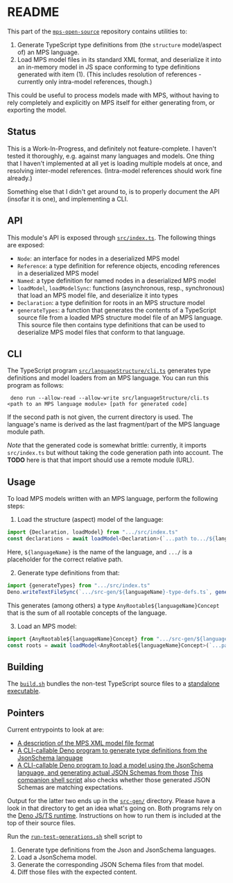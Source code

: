 # README

This part of the [`mps-open-source`](https://github.com/dslmeinte/mps-open-source) repository contains utilities to:

1. Generate TypeScript type definitions from (the `structure` model/aspect of) an MPS language.
2. Load MPS model files in its standard XML format, and deserialize it into an in-memory model in JS space conforming to type definitions generated with item (1).
   (This includes resolution of references - currently only intra-model references, though.)

This could be useful to process models made with MPS, without having to rely completely and explicitly on MPS itself for either generating from, or exporting the model.


## Status

This is a Work-In-Progress, and definitely not feature-complete.
I haven't tested it thoroughly, e.g. against many languages and models.
One thing that I haven't implemented at all yet is loading multiple models at once, and resolving inter-model references.
(Intra-model references should work fine already.)

Something else that I didn't get around to, is to properly document the API (insofar it is one), and implementing a CLI.


## API

This module's API is exposed through [`src/index.ts`](./src/index.ts).
The following things are exposed:

* `Node`: an interface for nodes in a deserialized MPS model
* `Reference`: a type definition for reference objects, encoding references in a deserialized MPS model
* `Named`: a type definition for named nodes in a deserialized MPS model
* `loadModel`, `loadModelSync`: functions (asynchronous, resp., synchronous) that load an MPS model file, and deserialize it into types
* `Declaration`: a type definition for roots in an MPS structure model
* `generateTypes`: a function that generates the contents of a TypeScript source file from a loaded MPS structure model file of an MPS language.
  This source file then contains type definitions that can be used to deserialize MPS model files that conform to that language.


## CLI

The TypeScript program [`src/languageStructure/cli.ts`](./src/languageStructure/cli.ts) generates type definitions and model loaders from an MPS language.
You can run this program as follows:

     deno run --allow-read --allow-write src/languageStructure/cli.ts <path to an MPS language module> [path for generated code]

If the second path is not given, the current directory is used.
The language's name is derived as the last fragment/part of the MPS language module path.

_Note_ that the generated code is somewhat brittle: currently, it imports `src/index.ts` but without taking the code generation path into account.
The **TODO** here is that that import should use a remote module (URL).


## Usage

To load MPS models written with an MPS language, perform the following steps:

1. Load the structure (aspect) model of the language:
```typescript
import {Declaration, loadModel} from ".../src/index.ts"
const declarations = await loadModel<Declaration>(`...path to.../${languageName}/models/structure.mps`)
```
Here, `${languageName}` is the name of the language, and `.../` is a placeholder for the correct relative path.

2. Generate type definitions from that:
```typescript
import {generateTypes} from ".../src/index.ts"
Deno.writeTextFileSync(`.../src-gen/${languageName}-type-defs.ts`, generateTypes(declarations, ${languageName}))
```
This generates (among others) a type `AnyRootable${languageName}Concept` that is the sum of all rootable concepts of the language.
 
3. Load an MPS model:
```typescript
import {AnyRootable${languageName}Concept} from ".../src-gen/${languageName}-type-defs.ts"
const roots = await loadModel<AnyRootable${languageName}Concept>(`...path to MPS XML model file...`)
```


## Building

The [`build.sh`](./build.sh) bundles the non-test TypeScript source files to a [standalone executable](./dist/mps-json-exporter.bundle.js).


## Pointers

Current entrypoints to look at are:

* [A description of the MPS XML model file format](./docs/MPS-model-XMLs.adoc)
* [A CLI-callable Deno program to generate type definitions from the JsonSchema language](./src-test/languageStructure/generator.ts)
* [A CLI-callable Deno program to load a model using the JsonSchema language, and generating actual JSON Schemas from those](./src-test/jsonSchema/test.ts)
  [This companion shell script](./src-test/jsonSchema/diff-jsonSchemas-examples.sh) also checks whether those generated JSON Schemas are matching expectations.

Output for the latter two ends up in the [`src-gen/`](./src-gen) directory.
Please have a look in that directory to get an idea what's going on.
Both programs rely on the [Deno JS/TS runtime](https://deno.land).
Instructions on how to run them is included at the top of their source files.

Run the [`run-test-generations.sh`](./run-test-generations.sh) shell script to

1. Generate type definitions from the Json and JsonSchema languages.
2. Load a JsonSchema model.
3. Generate the corresponding JSON Schema files from that model.
4. Diff those files with the expected content.

